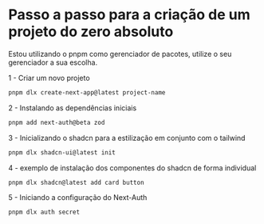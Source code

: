 # Passo a passo para a criação de um projeto do zero absoluto
Estou utilizando o pnpm como gerenciador de pacotes, utilize o seu gerenciador a sua escolha.

1 - Criar um novo projeto
```bash
pnpm dlx create-next-app@latest project-name
```
2 - Instalando as dependências iniciais
```bash
pnpm add next-auth@beta zod
```

3 - Inicializando o shadcn para a estilização em conjunto com o tailwind
```bash
pnpm dlx shadcn-ui@latest init
```

4 - exemplo de instalação dos componentes do shadcn de forma individual
```bash
pnpm dlx shadcn@latest add card button
```

5 - Iniciando a configuração do Next-Auth
```bash
pnpm dlx auth secret
```